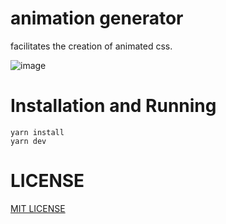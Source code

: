 # animation generator

facilitates the creation of animated css.

![image](https://github.com/nanagami1369/animation-generator/assets/38910015/aebde185-bb1c-43bf-89f4-09b1f361b104)

# Installation and Running

```:bash
yarn install
yarn dev
```

# LICENSE

[MIT LICENSE](https://github.com/nanagami1369/animation-generator/blob/main/LICENSE)
